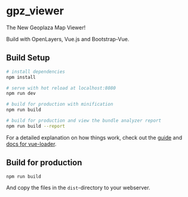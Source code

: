 # gpz_viewer

The New Geoplaza Map Viewer! 

Build with OpenLayers, Vue.js and Bootstrap-Vue.

## Build Setup

``` bash
# install dependencies
npm install

# serve with hot reload at localhost:8080
npm run dev

# build for production with minification
npm run build

# build for production and view the bundle analyzer report
npm run build --report
```

For a detailed explanation on how things work, check out the [guide](http://vuejs-templates.github.io/webpack/) and [docs for vue-loader](http://vuejs.github.io/vue-loader).

## Build for production

```
npm run build
```
And copy the files in the `dist`-directory to your webserver.
